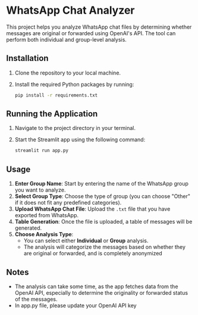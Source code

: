 
# WhatsApp Chat Analyzer

This project helps you analyze WhatsApp chat files by determining whether messages are original or forwarded using OpenAI's API. The tool can perform both individual and group-level analysis.

## Installation

1. Clone the repository to your local machine.
2. Install the required Python packages by running:

   ```bash
   pip install -r requirements.txt
   ```

## Running the Application

1. Navigate to the project directory in your terminal.
2. Start the Streamlit app using the following command:

   ```bash
   streamlit run app.py
   ```

## Usage

1. **Enter Group Name**: Start by entering the name of the WhatsApp group you want to analyze.
2. **Select Group Type**: Choose the type of group (you can choose "Other" if it does not fit any predefined categories).
3. **Upload WhatsApp Chat File**: Upload the `.txt` file that you have exported from WhatsApp.
4. **Table Generation**: Once the file is uploaded, a table of messages will be generated.
5. **Choose Analysis Type**:
   - You can select either **Individual** or **Group** analysis.
   - The analysis will categorize the messages based on whether they are original or forwarded, and is completely anonymized

## Notes

- The analysis can take some time, as the app fetches data from the OpenAI API, especially to determine the originality or forwarded status of the messages.
- In app.py file, please update your OpenAI API key
  

